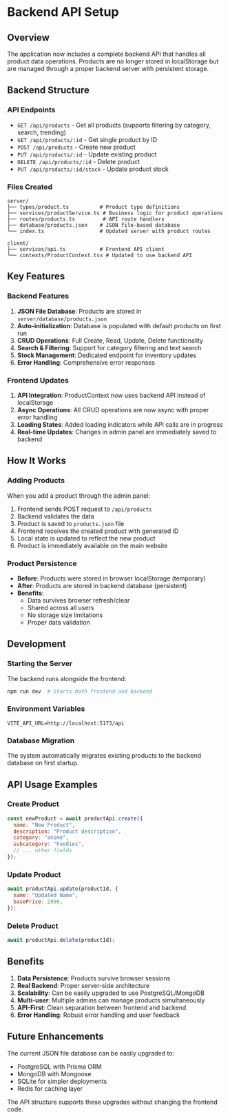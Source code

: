 # Backend API Setup

## Overview

The application now includes a complete backend API that handles all product data operations. Products are no longer stored in localStorage but are managed through a proper backend server with persistent storage.

## Backend Structure

### API Endpoints

- `GET /api/products` - Get all products (supports filtering by category, search, trending)
- `GET /api/products/:id` - Get single product by ID
- `POST /api/products` - Create new product
- `PUT /api/products/:id` - Update existing product
- `DELETE /api/products/:id` - Delete product
- `PUT /api/products/:id/stock` - Update product stock

### Files Created

```
server/
├── types/product.ts          # Product type definitions
├── services/productService.ts # Business logic for product operations
├── routes/products.ts         # API route handlers
├── database/products.json    # JSON file-based database
└── index.ts                  # Updated server with product routes

client/
├── services/api.ts           # Frontend API client
└── contexts/ProductContext.tsx # Updated to use backend API
```

## Key Features

### Backend Features

1. **JSON File Database**: Products are stored in `server/database/products.json`
2. **Auto-initialization**: Database is populated with default products on first run
3. **CRUD Operations**: Full Create, Read, Update, Delete functionality
4. **Search & Filtering**: Support for category filtering and text search
5. **Stock Management**: Dedicated endpoint for inventory updates
6. **Error Handling**: Comprehensive error responses

### Frontend Updates

1. **API Integration**: ProductContext now uses backend API instead of localStorage
2. **Async Operations**: All CRUD operations are now async with proper error handling
3. **Loading States**: Added loading indicators while API calls are in progress
4. **Real-time Updates**: Changes in admin panel are immediately saved to backend

## How It Works

### Adding Products

When you add a product through the admin panel:

1. Frontend sends POST request to `/api/products`
2. Backend validates the data
3. Product is saved to `products.json` file
4. Frontend receives the created product with generated ID
5. Local state is updated to reflect the new product
6. Product is immediately available on the main website

### Product Persistence

- **Before**: Products were stored in browser localStorage (temporary)
- **After**: Products are stored in backend database (persistent)
- **Benefits**:
  - Data survives browser refresh/clear
  - Shared across all users
  - No storage size limitations
  - Proper data validation

## Development

### Starting the Server

The backend runs alongside the frontend:

```bash
npm run dev  # Starts both frontend and backend
```

### Environment Variables

```
VITE_API_URL=http://localhost:5173/api
```

### Database Migration

The system automatically migrates existing products to the backend database on first startup.

## API Usage Examples

### Create Product

```javascript
const newProduct = await productApi.create({
  name: "New Product",
  description: "Product description",
  category: "anime",
  subcategory: "hoodies",
  // ... other fields
});
```

### Update Product

```javascript
await productApi.update(productId, {
  name: "Updated Name",
  basePrice: 2999,
});
```

### Delete Product

```javascript
await productApi.delete(productId);
```

## Benefits

1. **Data Persistence**: Products survive browser sessions
2. **Real Backend**: Proper server-side architecture
3. **Scalability**: Can be easily upgraded to use PostgreSQL/MongoDB
4. **Multi-user**: Multiple admins can manage products simultaneously
5. **API-First**: Clean separation between frontend and backend
6. **Error Handling**: Robust error handling and user feedback

## Future Enhancements

The current JSON file database can be easily upgraded to:

- PostgreSQL with Prisma ORM
- MongoDB with Mongoose
- SQLite for simpler deployments
- Redis for caching layer

The API structure supports these upgrades without changing the frontend code.
